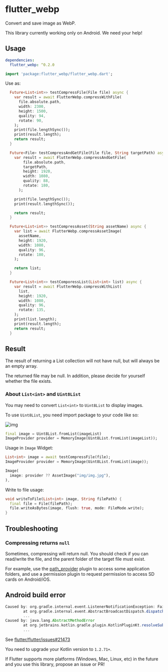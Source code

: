 # flutter_webp

Convert and save image as WebP.

This library currently working only on Android. We need your help!

## Usage

```yaml
dependencies:
  flutter_webp: ^0.2.0
```

```dart
import 'package:flutter_webp/flutter_webp.dart';
```

Use as:

```dart
  Future<List<int>> testCompressFile(File file) async {
    var result = await FlutterWebp.compressWithFile(
      file.absolute.path,
      width: 2300,
      height: 1500,
      quality: 94,
      rotate: 90,
    );
    print(file.lengthSync());
    print(result.length);
    return result;
  }

  Future<File> testCompressAndGetFile(File file, String targetPath) async {
    var result = await FlutterWebp.compressAndGetFile(
        file.absolute.path,
        targetPath,
        height: 1920,
        width: 1080,
        quality: 88,
        rotate: 180,
      );

    print(file.lengthSync());
    print(result.lengthSync());

    return result;
  }

  Future<List<int>> testCompressAsset(String assetName) async {
    var list = await FlutterWebp.compressAssetImage(
      assetName,
      height: 1920,
      width: 1080,
      quality: 96,
      rotate: 180,
    );

    return list;
  }

  Future<List<int>> testComporessList(List<int> list) async {
    var result = await FlutterWebp.compressWithList(
      list,
      height: 1920,
      width: 1080,
      quality: 96,
      rotate: 135,
    );
    print(list.length);
    print(result.length);
    return result;
  }
```

## Result

The result of returning a List collection will not have null, but will always be an empty array.

The returned file may be null. In addition, please decide for yourself whether the file exists.

### About `List<int>` and `Uint8List`

You may need to convert `List<int>` to `Uint8List` to display images.

To use `Uint8List`, you need import package to your code like so:

![img](https://ws1.sinaimg.cn/large/844036b9ly1fxhyu2opqqj20j802c3yr.jpg)

```dart
final image = Uint8List.fromList(imageList)
ImageProvider provider = MemoryImage(Uint8List.fromList(imageList));
```

Usage in `Image` Widget:

```dart
List<int> image = await testCompressFile(file);
ImageProvider provider = MemoryImage(Uint8List.fromList(image));

Image(
  image: provider ?? AssetImage("img/img.jpg"),
),
```

Write to file usage:

```dart
void writeToFile(List<int> image, String filePath) {
  final file = File(filePath);
  file.writeAsBytes(image, flush: true, mode: FileMode.write);
}
```

## Troubleshooting

### Compressing returns `null`

Sometimes, compressing will return null. You should check if you can read/write the file, and the parent folder of the target file must exist.

For example, use the [path_provider](https://pub.dartlang.org/packages/path_provide) plugin to access some application folders, and use a permission plugin to request permission to access SD cards on Android/iOS.

## Android build error

```groovy
Caused by: org.gradle.internal.event.ListenerNotificationException: Failed to notify project evaluation listener.
        at org.gradle.internal.event.AbstractBroadcastDispatch.dispatch(AbstractBroadcastDispatch.java:86)
        ...
Caused by: java.lang.AbstractMethodError
        at org.jetbrains.kotlin.gradle.plugin.KotlinPluginKt.resolveSubpluginArtifacts(KotlinPlugin.kt:776)
        ...
```

See [flutter/flutter/issues#21473](https://github.com/flutter/flutter/issues/21473#issuecomment-420434339)

You need to upgrade your Kotlin version to `1.2.71+`.

If Flutter supports more platforms (Windows, Mac, Linux, etc) in the future and you use this library, propose an issue or PR!
